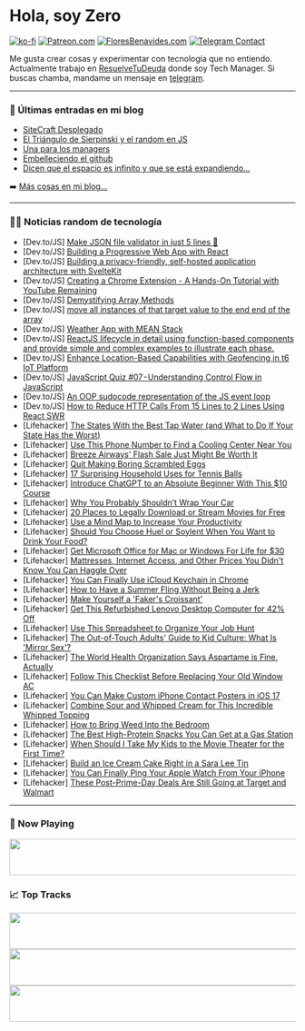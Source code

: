 # Hola, soy Zero

[![ko-fi](https://ko-fi.com/img/githubbutton_sm.svg)](https://ko-fi.com/J3J4N0LUK)
[![Patreon.com](https://img.shields.io/endpoint.svg?url=https%3A%2F%2Fshieldsio-patreon.vercel.app%2Fapi%3Fusername%3Dzerodragon%26type%3Dpatrons&style=for-the-badge)](https://patreon.com/zerodragon)
[![FloresBenavides.com](https://img.shields.io/website?down_message=oops&label=MiBlog&style=for-the-badge&up_message=online&url=https%3A%2F%2Ffloresbenavides.com)](https://floresbenavides.com)
[![Telegram Contact](https://img.shields.io/badge/escr%C3%ADbeme-ZeroDragon-%2326A5E4?style=for-the-badge&logo=telegram)](https://t.me/zerodragon)

Me gusta crear cosas y experimentar con tecnología que no entiendo.
Actualmente trabajo en [ResuelveTuDeuda](http://github.com/resuelve) donde soy Tech Manager.
Si buscas chamba, mandame un mensaje en [telegram](https://t.me/zerodragon).

---

### 📕 Últimas entradas en mi blog
<!-- BLOG-POST-LIST:START -->
- [SiteCraft Desplegado](https://floresbenavides.com/sitecraft-desplegado/)
- [El Triángulo de Sierpinski y el random en JS](https://floresbenavides.com/el-triangulo-de-sierpinski-y-el-random-en-js/)
- [Una para los managers](https://floresbenavides.com/una-para-los-managers/)
- [Embelleciendo el github](https://floresbenavides.com/embelleciendo-el-github/)
- [Dicen que el espacio es infinito y que se está expandiendo…](https://floresbenavides.com/dicen-que-el-espacio-es-infinito-y-que-se-esta-expandiendo/)
<!-- BLOG-POST-LIST:END -->

➡️ [Más cosas en mi blog...](https://floresbenavides.com)

---

### 👨‍💻 Noticias random de tecnología
<!-- TECH-POSTS:START -->
- [Dev.to/JS] [Make JSON file validator in just 5 lines 👀](https://dev.to/noble7/a-json-file-validator-web-app-in-just-5-lines-4lk7)
- [Dev.to/JS] [Building a Progressive Web App with React](https://dev.to/elliot_brenya/building-a-progressive-web-app-with-react-ifd)
- [Dev.to/JS] [Building a privacy-friendly, self-hosted application architecture with SvelteKit](https://dev.to/khromov/building-a-privacy-friendly-self-hosted-application-architecture-with-sveltekit-4o4k)
- [Dev.to/JS] [Creating a Chrome Extension - A Hands-On Tutorial with YouTube Remaining](https://dev.to/dikka/creating-a-chrome-extension-a-hands-on-tutorial-with-youtube-remaining-4290)
- [Dev.to/JS] [Demystifying Array Methods](https://dev.to/noriller/demystifying-array-methods-2bml)
- [Dev.to/JS] [move all instances of that target value to the end end of the array](https://dev.to/chandrapenugonda/move-all-instances-of-that-target-value-to-the-end-end-of-the-array-4dmn)
- [Dev.to/JS] [Weather App with MEAN Stack](https://dev.to/syedmuhammadaliraza/weather-app-with-mean-stack-1dlh)
- [Dev.to/JS] [ReactJS lifecycle in detail using function-based components and provide simple and complex examples to illustrate each phase.](https://dev.to/gaurbprajapati/reactjs-lifecycle-in-detail-using-function-based-components-and-provide-simple-and-complex-examples-to-illustrate-each-phase-1j9h)
- [Dev.to/JS] [Enhance Location-Based Capabilities with Geofencing in t6 IoT Platform](https://dev.to/mathcoll/enhance-location-based-capabilities-with-geofencing-in-t6-iot-platform-1lbf)
- [Dev.to/JS] [JavaScript Quiz #07 - Understanding Control Flow in JavaScript](https://dev.to/quizzes4u/javascript-quiz-07-understanding-control-flow-in-javascript-1fc0)
- [Dev.to/JS] [An OOP sudocode representation of the JS event loop](https://dev.to/deanglukler/an-oop-sudocode-representation-of-the-js-event-loop-33no)
- [Dev.to/JS] [How to Reduce HTTP Calls From 15 Lines to 2 Lines Using React SWR](https://dev.to/mohammadfaisal/how-to-reduce-http-calls-from-15-lines-to-2-lines-using-react-swr-ank)
- [Lifehacker] [The States With the Best Tap Water &lpar;and What to Do If Your State Has the Worst&rpar;](https://lifehacker.com/the-states-with-the-best-tap-water-and-what-to-do-if-y-1850641803)
- [Lifehacker] [Use This Phone Number to Find a Cooling Center Near You](https://lifehacker.com/use-this-phone-number-to-find-a-cooling-center-near-you-1850641814)
- [Lifehacker] [Breeze Airways&#39; Flash Sale Just Might Be Worth It](https://lifehacker.com/breeze-airways-flash-sale-just-might-be-worth-it-1850641826)
- [Lifehacker] [Quit Making Boring Scrambled Eggs](https://lifehacker.com/8-ways-to-make-better-scrambled-eggs-1846859812)
- [Lifehacker] [17 Surprising Household Uses for Tennis Balls](https://lifehacker.com/17-surprising-household-uses-for-tennis-balls-1850176713)
- [Lifehacker] [Introduce ChatGPT to an Absolute Beginner With This $10 Course](https://lifehacker.com/introduce-chatgpt-to-an-absolute-beginner-with-this-10-1850629775)
- [Lifehacker] [Why You Probably Shouldn’t Wrap Your Car](https://lifehacker.com/why-you-probably-shouldn-t-wrap-your-car-1850641373)
- [Lifehacker] [20 Places to Legally Download or Stream Movies for Free](https://lifehacker.com/top-10-places-to-download-or-stream-movies-for-free-le-1782772455)
- [Lifehacker] [Use a Mind Map to Increase Your Productivity](https://lifehacker.com/use-a-mind-map-to-increase-your-productivity-1850641534)
- [Lifehacker] [Should You Choose Huel or Soylent When You Want to Drink Your Food?](https://lifehacker.com/huel-versus-soylent-1850637488)
- [Lifehacker] [Get Microsoft Office for Mac or Windows For Life for $30](https://lifehacker.com/get-microsoft-office-for-mac-or-windows-for-life-for-3-1850629704)
- [Lifehacker] [Mattresses, Internet Access, and Other Prices You Didn&#39;t Know You Can Haggle Over](https://lifehacker.com/mattresses-internet-access-and-other-prices-you-didnt-1850631517)
- [Lifehacker] [You Can Finally Use iCloud Keychain in Chrome](https://lifehacker.com/you-can-finally-use-icloud-keychain-in-chrome-1850639711)
- [Lifehacker] [How to Have a Summer Fling Without Being a Jerk](https://lifehacker.com/how-to-have-a-summer-fling-without-being-an-asshole-1850638765)
- [Lifehacker] [Make Yourself a &#39;Faker&#39;s Croissant&#39;](https://lifehacker.com/make-yourself-a-fakers-croissant-1850641204)
- [Lifehacker] [Get This Refurbished Lenovo Desktop Computer for 42% Off](https://lifehacker.com/get-this-refurbished-lenovo-desktop-computer-for-42-of-1850629673)
- [Lifehacker] [Use This Spreadsheet to Organize Your Job Hunt](https://lifehacker.com/use-this-spreadsheet-to-organize-your-job-hunt-1850639441)
- [Lifehacker] [The Out-of-Touch Adults&#39; Guide to Kid Culture: What Is &#39;Mirror Sex&#39;?](https://lifehacker.com/the-out-of-touch-adults-guide-to-kid-culture-what-is-m-1850639468)
- [Lifehacker] [The World Health Organization Says Aspartame is Fine, Actually](https://lifehacker.com/the-world-health-organization-says-aspartame-is-fine-a-1850638183)
- [Lifehacker] [Follow This Checklist Before Replacing Your Old Window AC](https://lifehacker.com/follow-this-checklist-before-replacing-your-old-window-1850638397)
- [Lifehacker] [You Can Make Custom iPhone Contact Posters in iOS 17](https://lifehacker.com/you-can-make-custom-iphone-contact-posters-in-ios-17-1850639809)
- [Lifehacker] [Combine Sour and Whipped Cream for This Incredible Whipped Topping](https://lifehacker.com/combine-sour-and-whipped-cream-for-this-incredible-whip-1850638476)
- [Lifehacker] [How to Bring Weed Into the Bedroom](https://lifehacker.com/how-to-bring-weed-into-the-bedroom-1850565448)
- [Lifehacker] [The Best High-Protein Snacks You Can Get at a Gas Station](https://lifehacker.com/the-best-high-protein-snacks-you-can-get-at-a-gas-stati-1850626401)
- [Lifehacker] [When Should I Take My Kids to the Movie Theater for the First Time?](https://lifehacker.com/when-should-i-take-my-kids-to-the-movie-theater-for-the-1850627595)
- [Lifehacker] [Build an Ice Cream Cake Right in a Sara Lee Tin](https://lifehacker.com/build-an-ice-cream-cake-right-in-a-sara-lee-tin-1850637892)
- [Lifehacker] [You Can Finally Ping Your Apple Watch From Your iPhone](https://lifehacker.com/you-can-finally-ping-your-apple-watch-from-your-iphone-1850636856)
- [Lifehacker] [These Post-Prime-Day Deals Are Still Going at Target and Walmart](https://lifehacker.com/these-post-prime-day-deals-are-still-going-at-target-an-1850637603)<!-- TECH-POSTS:END -->

---

### 🎵 Now Playing
<a href="https://spotify-now-playing-dun.vercel.app/now-playing?open"><img src="https://spotify-now-playing-dun.vercel.app/now-playing" width="540" height="64"></a>

### 📈 Top Tracks
<a href="https://spotify-now-playing-dun.vercel.app/top-tracks?i=1&open"><img src="https://spotify-now-playing-dun.vercel.app/top-tracks?i=1" width="540" height="64"></a>
<a href="https://spotify-now-playing-dun.vercel.app/top-tracks?i=2&open"><img src="https://spotify-now-playing-dun.vercel.app/top-tracks?i=2" width="540" height="64"></a>
<a href="https://spotify-now-playing-dun.vercel.app/top-tracks?i=3&open"><img src="https://spotify-now-playing-dun.vercel.app/top-tracks?i=3" width="540" height="64"></a>
